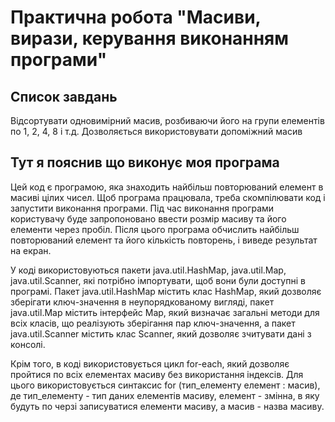
# Практична робота "Масиви, вирази, керування виконанням програми"
## Список завдань
Відсортувати одновимірний масив, розбиваючи його на групи елементів по 1, 2, 4, 8 і т.д. Дозволяється використовувати допоміжний масив
## Тут я пояснив що виконує моя програма

Цей код є програмою, яка знаходить найбільш повторюваний елемент в масиві цілих чисел. Щоб програма працювала, треба скомпілювати код і запустити виконання програми. Під час виконання програми користувачу буде запропоновано ввести розмір масиву та його елементи через пробіл. Після цього програма обчислить найбільш повторюваний елемент та його кількість повторень, і виведе результат на екран.

У коді використовуються пакети java.util.HashMap, java.util.Map, java.util.Scanner, які потрібно імпортувати, щоб вони були доступні в програмі. Пакет java.util.HashMap містить клас HashMap, який дозволяє зберігати ключ-значення в неупорядкованому вигляді, пакет java.util.Map містить інтерфейс Map, який визначає загальні методи для всіх класів, що реалізують зберігання пар ключ-значення, а пакет java.util.Scanner містить клас Scanner, який дозволяє зчитувати дані з консолі.

Крім того, в коді використовується цикл for-each, який дозволяє пройтися по всіх елементах масиву без використання індексів. Для цього використовується синтаксис for (тип_елементу елемент : масив), де тип_елементу - тип даних елементів масиву, елемент - змінна, в яку будуть по черзі записуватися елементи масиву, а масив - назва масиву.